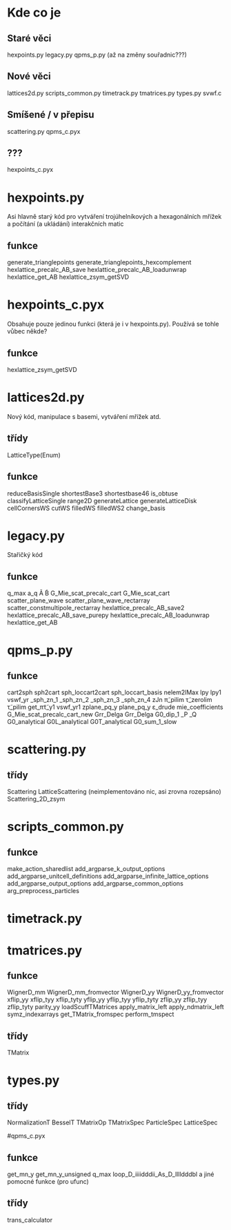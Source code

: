 # Kde co je
## Staré věci
hexpoints.py
legacy.py
qpms_p.py (až na změny souřadnic???)

## Nové věci
lattices2d.py
scripts_common.py
timetrack.py
tmatrices.py
types.py
svwf.c

## Smíšené / v přepisu
scattering.py
qpms_c.pyx

## ???
hexpoints_c.pyx

# hexpoints.py
Asi hlavně starý kód pro vytváření trojúhelníkových a hexagonálních mřížek
a počítání (a ukládání) interakčních matic

## funkce
generate_trianglepoints
generate_trianglepoints_hexcomplement
hexlattice_precalc_AB_save
hexlattice_precalc_AB_loadunwrap
hexlattice_get_AB
hexlattice_zsym_getSVD
	 
# hexpoints_c.pyx
Obsahuje pouze jedinou funkci (která je i v hexpoints.py). 
Používá se tohle vůbec někde?
## funkce
hexlattice_zsym_getSVD

# lattices2d.py
Nový kód, manipulace s basemi, vytváření mřížek atd.

## třídy
LatticeType(Enum)

## funkce
reduceBasisSingle
shortestBase3
shortestbase46
is_obtuse
classifyLatticeSingle
range2D
generateLattice
generateLatticeDisk
cellCornersWS
cutWS
filledWS
filledWS2
change_basis

# legacy.py
Stařičký kód

## funkce
q_max
a_q
Ã
B̃
G_Mie_scat_precalc_cart
G_Mie_scat_cart
scatter_plane_wave
scatter_plane_wave_rectarray
scatter_constmultipole_rectarray
hexlattice_precalc_AB_save2
hexlattice_precalc_AB_save_purepy
hexlattice_precalc_AB_loadunwrap
hexlattice_get_AB

# qpms_p.py
## funkce
cart2sph
sph2cart
sph_loccart2cart
sph_loccart_basis
nelem2lMax
lpy
lpy1
vswf_yr
_sph_zn_1
_sph_zn_2
_sph_zn_3
_sph_zn_4
zJn
π̃_pilim
τ̃_zerolim
τ̃_pilim
get_π̃τ̃_y1
vswf_yr1
zplane_pq_y
plane_pq_y
ε_drude
mie_coefficients
G_Mie_scat_precalc_cart_new
Grr_Delga
Grr_Delga
G0_dip_1
_P
_Q
G0_analytical
G0L_analytical
G0T_analytical
G0_sum_1_slow

# scattering.py
## třídy
Scattering
LatticeScattering (neimplementováno nic, asi zrovna rozepsáno)
Scattering_2D_zsym

# scripts_common.py
## funkce
make_action_sharedlist
add_argparse_k_output_options
add_argparse_unitcell_definitions
add_argparse_infinite_lattice_options
add_argparse_output_options
add_argparse_common_options
arg_preprocess_particles

# timetrack.py

# tmatrices.py
## funkce
WignerD_mm
WignerD_mm_fromvector
WignerD_yy
WignerD_yy_fromvector
xflip_yy
xflip_tyy
xflip_tyty
yflip_yy
yflip_tyy
yflip_tyty
zflip_yy
zflip_tyy
zflip_tyty
parity_yy
loadScuffTMatrices
apply_matrix_left
apply_ndmatrix_left
symz_indexarrays
get_TMatrix_fromspec
perform_tmspect

## třídy
TMatrix

# types.py
## třídy
NormalizationT
BesselT
TMatrixOp
TMatrixSpec
ParticleSpec
LatticeSpec

#qpms_c.pyx
## funkce
get_mn_y
get_mn_y_unsigned
q_max
loop_D_iiiidddii_As_D_lllldddbl a jiné pomocné funkce (pro ufunc)

## třídy
trans_calculator
